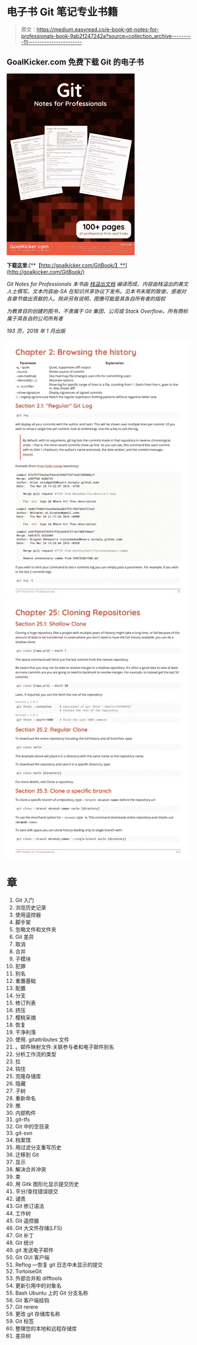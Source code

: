 # 电子书 Git 笔记专业书籍

> 原文：<https://medium.easyread.co/e-book-git-notes-for-professionals-book-9ab2f247242a?source=collection_archive---------11----------------------->

## GoalKicker.com 免费下载 Git 的电子书

![](img/d9bea391995f77be1526ce5c0f6b3b43.png)

**下载这里:**[**【http://goalkicker.com/GitBook/】**](http://goalkicker.com/GitBook/)

*Git Notes for Professionals 本书由* [*栈溢出文档*](https://archive.org/details/documentation-dump.7z) *编译而成，内容由栈溢出的美文人士撰写。文本内容由-SA 在知识共享协议下发布。见本书末尾的致谢，感谢对各章节做出贡献的人。除非另有说明，图像可能是其各自所有者的版权*

*为教育目的创建的图书，不隶属于 Git 集团、公司或 Stack Overflow。所有商标属于其各自的公司所有者*

*193 页，2018 年 1 月出版*

![](img/a5ba61250ffa5c8ade8b34e78f08d4df.png)![](img/72e6800d733957a8efd1d5d1d3091f2e.png)

# 章

1.  Git 入门
2.  浏览历史记录
3.  使用遥控器
4.  脚手架
5.  忽略文件和文件夹
6.  Git 差异
7.  取消
8.  合并
9.  子模块
10.  犯罪
11.  别名
12.  重置基础
13.  配置
14.  分支
15.  修订列表
16.  挤压
17.  樱桃采摘
18.  恢复
19.  干净利落
20.  使用. gitattributes 文件
21.  。邮件映射文件:关联参与者和电子邮件别名
22.  分析工作流的类型
23.  拉
24.  钩住
25.  克隆存储库
26.  隐藏
27.  子树
28.  重新命名
29.  推
30.  内部构件
31.  git-tfs
32.  Git 中的空目录
33.  git-svn
34.  档案馆
35.  用过滤分支重写历史
36.  迁移到 Git
37.  显示
38.  解决合并冲突
39.  束
40.  用 Gitk 图形化显示提交历史
41.  平分/查找错误提交
42.  谴责
43.  Git 修订语法
44.  工作树
45.  Git 遥控器
46.  Git 大文件存储(LFS)
47.  Git 补丁
48.  Git 统计
49.  git 发送电子邮件
50.  Git GUI 客户端
51.  Reflog —恢复 git 日志中未显示的提交
52.  TortoiseGit
53.  外部合并和 difftools
54.  更新引用中的对象名
55.  Bash Ubuntu 上的 Git 分支名称
56.  Git 客户端挂钩
57.  Git rerere
58.  更改 git 存储库名称
59.  Git 标签
60.  整理您的本地和远程存储库
61.  差异树